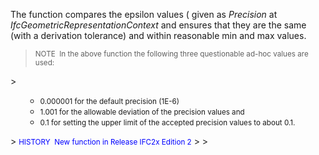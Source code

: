 ﻿The function compares the epsilon values ( given as _Precision_ at _IfcGeometricRepresentationContext_ and ensures that they are the same (with a derivation tolerance) and within reasonable min and max values.

> <small>NOTE&nbsp; In the above function the
following three questionable ad-hoc values are used:
  </small>  
>

<ul>
  <ul>
    <li><small>0.000001 for the default precision (1E-6) </small></li>
    <li><small>1.001 for the allowable deviation of the
precision values and </small></li>
    <li><small>0.1 for setting the upper limit of the
accepted precision values to about 0.1.</small>
    </li>
  </ul>
</ul>
> <small>
  </small><small><font color="#0000ff">HISTORY&nbsp;
New function in Release IFC2x Edition 2</font></small>
> 
> <small></small>